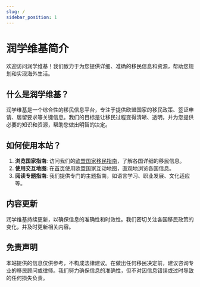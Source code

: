 ```yaml
---
slug: /
sidebar_position: 1
---
```


# 润学维基简介

欢迎访问润学维基！我们致力于为您提供详细、准确的移民信息和资源，帮助您规划和实现海外生活。

## 什么是润学维基？

润学维基是一个综合性的移民信息平台，专注于提供欧盟国家的移民政策、签证申请、居留要求等关键信息。我们的目标是让移民过程变得清晰、透明，并为您提供必要的知识和资源，帮助您做出明智的决定。

## 如何使用本站？

1. **浏览国家指南**: 访问我们的[欧盟国家移民指南](/docs/countries/index)，了解各国详细的移民信息。
2. **使用交互地图**: 在[首页](/)使用欧盟国家互动地图，直观地浏览各国信息。
3. **阅读专题指南**: 我们提供专门的主题指南，如语言学习、职业发展、文化适应等。

## 内容更新

润学维基持续更新，以确保信息的准确性和时效性。我们密切关注各国移民政策的变化，并及时更新相关内容。

## 免责声明

本站提供的信息仅供参考，不构成法律建议。在做出任何移民决定前，建议咨询专业的移民顾问或律师。我们努力确保信息的准确性，但不对因信息错误或过时导致的任何损失负责。 